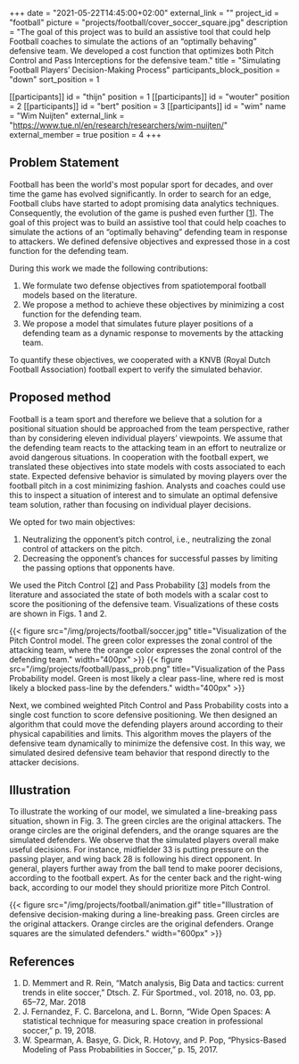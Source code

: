 +++
date = "2021-05-22T14:45:00+02:00"
external_link = ""
project_id = "football"
picture = "projects/football/cover_soccer_square.jpg"
description = "The goal of this project was to build an assistive tool that could help Football coaches to simulate the actions of an “optimally behaving” defensive team. We developed a cost function that optimizes both Pitch Control and Pass Interceptions for the defensive team."
title = "Simulating Football Players’ Decision-Making Process"
participants_block_position = "down"
sort_position = 1

[[participants]]
    id = "thijn"
    position = 1
[[participants]]
    id = "wouter"
    position = 2
[[participants]]
    id = "bert"
    position = 3
[[participants]]
    id = "wim"
    name = "Wim Nuijten"
    external_link = "https://www.tue.nl/en/research/researchers/wim-nuijten/"
    external_member = true
    position = 4
+++

## Problem Statement
Football has been the world's most popular sport for decades, and over time the game has evolved significantly. In order to search for an edge, Football clubs have started to adopt promising data analytics techniques. Consequently, the evolution of the game is pushed even further [[1](#references)].
The goal of this project was to build an assistive tool that could help coaches to simulate the actions of an “optimally behaving” defending team in response to attackers. We defined defensive objectives and expressed those in a cost function for the defending team. 

During this work we made the following contributions:
1.	We formulate two defense objectives from spatiotemporal football models based on the literature.
2.	We propose a method to achieve these objectives by minimizing a cost function for the defending team.
3.	We propose a model that simulates future player positions of a defending team as a dynamic response to movements by the attacking team.

To quantify these objectives, we cooperated with a KNVB (Royal Dutch Football Association) football expert to verify the simulated behavior.


## Proposed method

Football is a team sport and therefore we believe that a solution for a positional situation should be approached from the team perspective, rather than by considering eleven individual players’ viewpoints. We assume that the defending team reacts to the attacking team in an effort to neutralize or avoid dangerous situations. In cooperation with the football expert, we translated these objectives into state models with costs associated to each state. Expected defensive behavior is simulated by moving players over the football pitch in a cost minimizing fashion. Analysts and coaches could use this to inspect a situation of interest and to simulate an optimal defensive team solution, rather than focusing on individual player decisions.

We opted for two main objectives:
1.	Neutralizing the opponent’s pitch control, i.e., neutralizing the zonal control of attackers on the pitch.
2.	Decreasing the opponent’s chances for successful passes by limiting the passing options that opponents have.

We used the Pitch Control [[2](#references)] and Pass Probability [[3](#references)] models from the literature and associated the state of both models with a scalar cost to score the positioning of the defensive team. Visualizations of these costs are shown in Figs. 1 and 2.

{{< figure src="/img/projects/football/soccer.jpg" title="Visualization of the Pitch Control model. The green color expresses the zonal control of the attacking team, where the orange color expresses the zonal control of the defending team." width="400px" >}}
{{< figure src="/img/projects/football/pass_prob.png" title="Visualization of the Pass Probability model. Green is most likely a clear pass-line, where red is most likely a blocked pass-line by the defenders." width="400px" >}}

Next, we combined weighted Pitch Control and Pass Probability costs into a single cost function to score defensive positioning.
We then designed an algorithm that could move the defending players around according to their physical capabilities and limits. This algorithm moves the players of the defensive team dynamically to minimize the defensive cost. In this way, we simulated desired defensive team behavior that respond directly to the attacker decisions.

## Illustration

To illustrate the working of our model, we simulated a line-breaking pass situation, shown in Fig. 3. The green circles are the original attackers. The orange circles are the original defenders, and the orange squares are the simulated defenders. We observe that the simulated players overall make useful decisions. For instance, midfielder 33 is putting pressure on the passing player, and wing back 28 is following his direct opponent. In general, players further away from the ball tend to make poorer decisions, according to the football expert. As for the center back and the right-wing back, according to our model they should prioritize more Pitch Control.

{{< figure src="/img/projects/football/animation.gif" title="Illustration of defensive decision-making during a line-breaking pass. Green circles are the original attackers. Orange circles are the original defenders. Orange squares are the simulated defenders." width="600px" >}}

## References
1.	D. Memmert and R. Rein, “Match analysis, Big Data and tactics: current trends in elite soccer,” Dtsch. Z. Für Sportmed., vol. 2018, no. 03, pp. 65–72, Mar. 2018
2.	J. Fernandez, F. C. Barcelona, and L. Bornn, “Wide Open Spaces: A statistical technique for measuring space creation in professional soccer,” p. 19, 2018.
3.	W. Spearman, A. Basye, G. Dick, R. Hotovy, and P. Pop, “Physics-Based Modeling of Pass Probabilities in Soccer,” p. 15, 2017.



